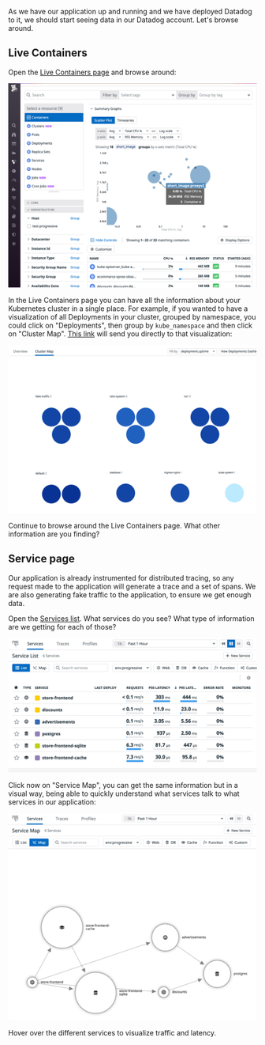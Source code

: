 As we have our application up and running and we have deployed Datadog to it, we should start seeing data in our Datadog account. Let's browse around.

## Live Containers

Open the [Live Containers page](https://app.datadoghq.com/containers) and browse around:

![Screenshot of the Live Containers page](./assets/live_containers.png)

In the Live Containers page you can have all the information about your Kubernetes cluster in a single place. For example, if you wanted to have a visualization of all Deployments in your cluster, grouped by namespace, you could click on "Deployments", then group by `kube_namespace` and then click on "Cluster Map". [This link](https://app.datadoghq.com/orchestration/map/deployment?groups=kube_namespace&metric=deployment.uptime&paused=false) will send you directly to that visualization:

![Screenshot of the Cluster Map page](./assets/cluster_map.png)

Continue to browse around the Live Containers page. What other information are you finding?

## Service page

Our application is already instrumented for distributed tracing, so any request made to the application will generate a trace and a set of spans. We are also generating fake traffic to the application, to ensure we get enough data.

Open the [Services list](https://app.datadoghq.com/apm/services?env=progressive). What services do you see? What type of information are we getting for each of those?

![Screenshot of the Service List page](./assets/service_list.png)

Click now on "Service Map", you can get the same information but in a visual way, being able to quickly understand what services talk to what services in our application:

![Screenshot of the Service Map page](./assets/service_map.png)

Hover over the different services to visualize traffic and latency.
